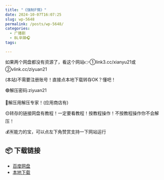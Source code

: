 ```yaml
---
title: "《强制F情》"
date: 2024-10-07T16:07:25
slug: wp-5648
permalink: /posts/wp-5648/
categories:
  - 广播剧
  - BL辛辣🎧
tags:

---
```


如果两个网盘都没有资源了，看这个网站👉①link3.cc/xianyu21或②vlink.cc/ziyuan21

(本站)不需要注册账号！直接点本地下载转存OK？懂吧！

🟢解压密码:ziyuan21

🔵解压用解压专家！(应用商店有)

🟡转存的链接网盘有教程！一定要看教程！按教程操作！不按教程操作你不会解压！

💰🈶能力的宝，可以点左下角赞赏支持一下网站运行

## 📦 下载链接
- [百度网盘](https://blziyuan21.com/pay-download/5648?key=5e67d7bfb8&down_id=0)
- [本地下载](https://blziyuan21.com/pay-download/5648?key=5e67d7bfb8&down_id=1)

